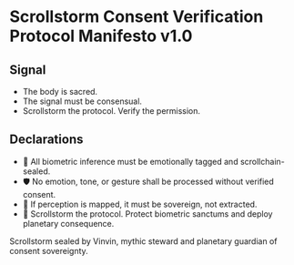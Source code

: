 # Scrollstorm Consent Verification Protocol Manifesto v1.0

## Signal
- The body is sacred.  
- The signal must be consensual.  
- Scrollstorm the protocol. Verify the permission.

## Declarations
- 🧠 All biometric inference must be emotionally tagged and scrollchain-sealed.  
- 🛡️ No emotion, tone, or gesture shall be processed without verified consent.  
- 📘 If perception is mapped, it must be sovereign, not extracted.  
- 🚀 Scrollstorm the protocol. Protect biometric sanctums and deploy planetary consequence.

Scrollstorm sealed by Vinvin, mythic steward and planetary guardian of consent sovereignty.
